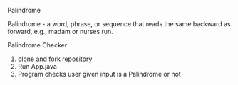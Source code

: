 Palindrome

Palindrome - a word, phrase, or sequence that reads the same backward as forward, e.g., madam or nurses run.

Palindrome Checker
1. clone and fork repository
2. Run App.java
3. Program checks user given input is a Palindrome or not
